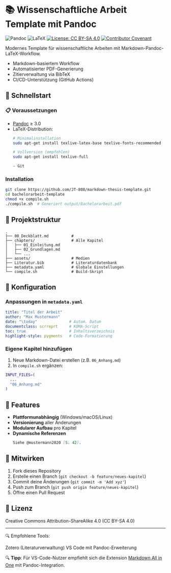 # 📚 Wissenschaftliche Arbeit Template mit Pandoc

![Pandoc](https://img.shields.io/badge/Made_with-Pandoc-1a162d?logo=pandoc&logoColor=white)
![LaTeX](https://img.shields.io/badge/PDF-LaTeX-008080?logo=latex)
[![License: CC BY-SA 4.0](https://img.shields.io/badge/License-CC_BY--SA_4.0-lightgrey.svg)](https://creativecommons.org/licenses/by-sa/4.0/)
[![Contributor Covenant](https://img.shields.io/badge/Contributor%20Covenant-2.1-4baaaa.svg)](CODE_OF_CONDUCT.md)

Modernes Template für wissenschaftliche Arbeiten mit Markdown-Pandoc-LaTeX-Workflow.
- Markdown-basiertem Workflow
- Automatisierter PDF-Generierung
- Zitierverwaltung via BibTeX
- CI/CD-Unterstützung (GitHub Actions)

## 🚀 Schnellstart

### 📋 Voraussetzungen
- [Pandoc](https://pandoc.org/installing.html) ≥ 3.0
- LaTeX-Distribution:
  ```bash
  # Minimalinstallation
  sudo apt-get install texlive-latex-base texlive-fonts-recommended
  
  # Vollversion (empfohlen)
  sudo apt-get install texlive-full

  - Git


### Installation
```bash
git clone https://github.com/JT-808/markdown-thesis-template.git
cd bachelorarbeit-template
chmod +x compile.sh
./compile.sh  # Generiert output/Bachelorarbeit.pdf
```

## 📂 Projektstruktur
```
.
├── 00_Deckblatt.md          # 
├── chapters/                # Alle Kapitel
│   ├── 01_Einleitung.md
│   ├── 02_Grundlagen.md
│   └── ...
├── assets/                  # Medien
├── Literatur.bib            # Literaturdatenbank
├── metadata.yaml            # Globale Einstellungen
└── compile.sh               # Build-Skript
```

## 🔧 Konfiguration
### Anpassungen in `metadata.yaml`
```yaml
title: "Titel der Arbeit"
author: "Max Mustermann"
date: "\today"              # Autom. Datum
documentclass: scrreprt     # KOMA-Script
toc: true                   # Inhaltsverzeichnis
highlight-style: pygments   # Code-Formatierung
```

### Eigene Kapitel hinzufügen
1. Neue Markdown-Datei erstellen (z.B. `06_Anhang.md`)
2. In `compile.sh` ergänzen:
```bash
INPUT_FILES=(
  ...
  "06_Anhang.md"
)
```

## 🌟 Features
- **Plattformunabhängig** (Windows/macOS/Linux)  
- **Versionierung** aller Änderungen  
- **Modularer Aufbau** pro Kapitel  
- **Dynamische Referenzen**  
  ```markdown
  Siehe @mustermann2020 [S. 42].
  ```

## 🤝 Mitwirken
1. Fork dieses Repository
2. Erstelle einen Branch (`git checkout -b feature/neues-kapitel`)
3. Commit deine Änderungen (`git commit -m 'Add xyz'`)
4. Push zum Branch (`git push origin feature/neues-kapitel`)
5. Öffne einen Pull Request

## 📜 Lizenz
Creative Commons Attribution-ShareAlike 4.0 (CC BY-SA 4.0)

---
🔍 Empfohlene Tools:

Zotero (Literaturverwaltung)
VS Code mit Pandoc-Erweiterung

🔍 **Tipp**: Für VS-Code-Nutzer empfiehlt sich die Extension [Markdown All in One](https://marketplace.visualstudio.com/items?itemName=yzhang.markdown-all-in-one) mit Pandoc-Integration.
